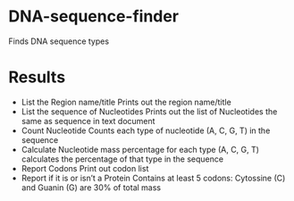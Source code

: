 # DNA-sequence-finder
Finds DNA sequence types

# Results
- List the Region name/title
Prints out the region name/title 
- List the sequence of Nucleotides
Prints out the list of Nucleotides the same as sequence in text document
- Count Nucleotide
Counts each type of nucleotide (A, C, G, T) in the sequence
- Calculate Nucleotide mass percentage
for each type (A, C, G, T) calculates the percentage of that type in the sequence
- Report Codons
Print out codon list
- Report if it is or isn’t a Protein
Contains at least 5 codons:
Cytossine (C) and Guanin (G) are 30% of total mass

